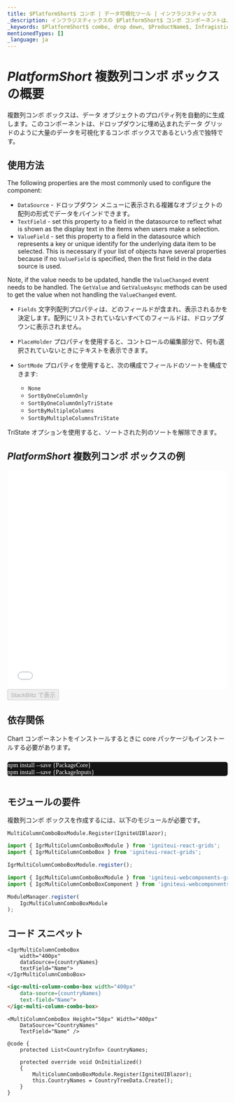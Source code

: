 ```yaml
---
title: $PlatformShort$ コンボ | データ可視化ツール | インフラジスティックス
_description: インフラジスティックスの $PlatformShort$ コンボ コンポーネントは、データを表示するのに最適なチャートを選択するのに役立ちます。Ignite UI for $PlatformShort$ でグラフと視覚化を改善します!
_keywords: $PlatformShort$ combo, drop down, $ProductName$, Infragistics, $PlatformShort$ コンボ, ドロップダウン, インフラジスティックス
mentionedTypes: []
_language: ja
---
```

# $PlatformShort$ 複数列コンボ ボックスの概要

複数列コンボ ボックスは、データ オブジェクトのプロパティ列を自動的に生成します。このコンポーネントは、ドロップダウンに埋め込まれたデータ グリッドのように大量のデータを可視化するコンボ ボックスであるという点で独特です。

## 使用方法

The following properties are the most commonly used to configure the component:

- `DataSource` - ドロップダウン メニューに表示される複雑なオブジェクトの配列の形式でデータをバインドできます。
- `TextField` - set this property to a field in the datasource to reflect what is shown as the display text in the items when users make a selection. 
- `ValueField` - set this property to a field in the datasource which represents a key or unique identify for the underlying data item to be selected. This is necessary if your list of objects have several properties because if no `ValueField` is specified, then the first field in the data source is used.

<!-- Blazor --> 
Note, if the value needs to be updated, handle the `ValueChanged` event needs to be handled. The `GetValue` and `GetValueAsync` methods can be used to get the value when not handling the `ValueChanged` event.
<!-- end: Blazor -->

- `Fields` 文字列配列プロパティは、どのフィールドが含まれ、表示されるかを決定します。配列にリストされていないすべてのフィールドは、ドロップダウンに表示されません。
- `PlaceHolder` プロパティを使用すると、コントロールの編集部分で、何も選択されていないときにテキストを表示できます。 
- `SortMode` プロパティを使用すると、次の構成でフィールドのソートを構成できます:

    * `None`
    * `SortByOneColumnOnly`
    * `SortByOneColumnOnlyTriState`
    * `SortByMultipleColumns`
    * `SortByMultipleColumnsTriState`

TriState オプションを使用すると、ソートされた列のソートを解除できます。


## $PlatformShort$ 複数列コンボ ボックスの例

<div class="sample-container loading" style="height: 500px">
    <iframe id="category-chart-overview-iframe" src='{environment:dvDemosBaseUrl}/editors/multi-column-combobox-overview' width="100%" height="100%" seamless frameBorder="0" onload="onXPlatSampleIframeContentLoaded(this);" alt="$PlatformShort$ 複数列コンボ ボックスの例"></iframe>
</div>

<div>
    <button data-localize="stackblitz" disabled class="stackblitz-btn"   data-iframe-id="multi-column-combobox-overview-iframe" data-demos-base-url="{environment:dvDemosBaseUrl}">StackBlitz で表示
    </button>
<sample-button src="editors/multi-column-combobox/overview"></sample-button>

</div>

<!-- Angular, React, WebComponents -->
## 依存関係
Chart コンポーネントをインストールするときに core パッケージもインストールする必要があります。


<pre style="background:#141414;color:white;display:inline-block;padding:16x;margin-top:10px;font-family:'Consolas';border-radius:5px;width:100%">
npm install --save {PackageCore}
npm install --save {PackageInputs}
</pre>
<!-- end: Angular, React, WebComponents -->

## モジュールの要件

複数列コンボ ボックスを作成するには、以下のモジュールが必要です。

```razor
MultiColumnComboBoxModule.Register(IgniteUIBlazor);
```

```ts
import { IgrMultiColumnComboBoxModule } from 'igniteui-react-grids';
import { IgrMultiColumnComboBox } from 'igniteui-react-grids';

IgrMultiColumnComboBoxModule.register();
```

```ts
import { IgcMultiColumnComboBoxModule } from 'igniteui-webcomponents-grids';
import { IgcMultiColumnComboBoxComponent } from 'igniteui-webcomponents-grids';

ModuleManager.register(
    IgcMultiColumnComboBoxModule
);
```

<div class="divider--half"></div>

## コード スニペット

```tsx
<IgrMultiColumnComboBox
    width="400px"
    dataSource={countryNames}
    textField="Name">
</IgrMultiColumnComboBox>
```

```html
<igc-multi-column-combo-box width="400px"
    data-source={countryNames}
    text-field="Name">       
</igc-multi-column-combo-box>
```

```razor                
<MultiColumnComboBox Height="50px" Width="400px"
    DataSource="CountryNames"
    TextField="Name" />            

@code {
    protected List<CountryInfo> CountryNames;

    protected override void OnInitialized()
    {
        MultiColumnComboBoxModule.Register(IgniteUIBlazor);
        this.CountryNames = CountryTreeData.Create();            
    }
}
```
